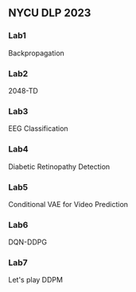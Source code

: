## NYCU DLP 2023

### Lab1
Backpropagation

### Lab2
2048-TD

### Lab3
EEG Classification

### Lab4
Diabetic Retinopathy Detection

### Lab5
Conditional VAE for Video Prediction

### Lab6
DQN-DDPG

### Lab7
Let's play DDPM